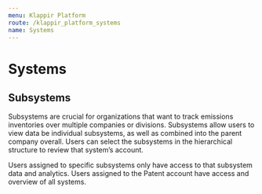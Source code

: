 ```yaml
---
menu: Klappir Platform
route: /klappir_platform_systems
name: Systems
---
```


# Systems

## Subsystems

Subsystems are crucial for organizations that want to track emissions inventories over multiple companies or divisions. Subsystems allow users to view data be individual subsystems, as well as combined into the parent company overall. Users can select the subsystems in the hierarchical structure to review that system’s account.

Users assigned to specific subsystems only have access to that subsystem data and analytics. Users assigned to the Patent account have access and overview of all systems.

